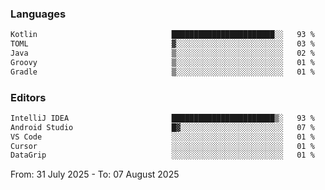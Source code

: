 <!--START_SECTION:waka-->
### Languages
```txt
Kotlin                              ███████████████████████░░   93 %
TOML                                ▓░░░░░░░░░░░░░░░░░░░░░░░░   03 %
Java                                ▒░░░░░░░░░░░░░░░░░░░░░░░░   02 %
Groovy                              ▒░░░░░░░░░░░░░░░░░░░░░░░░   01 %
Gradle                              ▒░░░░░░░░░░░░░░░░░░░░░░░░   01 %
```

### Editors
```txt
IntelliJ IDEA                       ███████████████████████▒░   93 %
Android Studio                      █▓░░░░░░░░░░░░░░░░░░░░░░░   07 %
VS Code                             ░░░░░░░░░░░░░░░░░░░░░░░░░   01 %
Cursor                              ░░░░░░░░░░░░░░░░░░░░░░░░░   01 %
DataGrip                            ░░░░░░░░░░░░░░░░░░░░░░░░░   01 %
```

From: 31 July 2025 - To: 07 August 2025
<!--END_SECTION:waka-->
